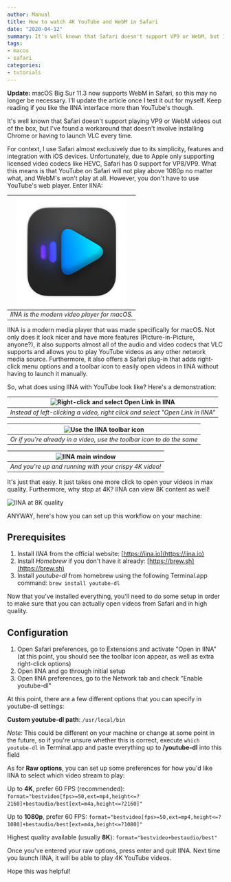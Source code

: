 ```yaml
---
author: Manual
title: How to watch 4K YouTube and WebM in Safari
date: "2020-04-12"
summary: It's well known that Safari doesn't support VP9 or WebM, but I've found a workaround that doesn't involve switching to Chrome. Read on!
tags: 
- macos
- safari
categories:
- tutorials
---
```


**Update:** macOS Big Sur 11.3 now supports WebM in Safari, so this may no longer be necessary. I'll update the article once I test it out for myself. Keep reading if you like the IINA interface more than YouTube's though.

It's well known that Safari doesn't support playing VP9 or WebM videos out of the box, but I've found a workaround that doesn't involve installing Chrome or having to launch VLC every time.

For context, I use Safari almost exclusively due to its simplicity, features and integration with iOS devices. Unfortunately, due to Apple only supporting licensed video codecs like HEVC, Safari has 0 support for VP8/VP9. What this means is that YouTube on Safari will not play above 1080p no matter what, and WebM's won't play at all. However, you don't have to use YouTube's web player. Enter IINA:

| ![IINA Logo](https://raw.githubusercontent.com/iina/iina/develop/iina/Assets.xcassets/AppIcon.appiconset/iina-icon-256.png) |
|:--:|
| *IINA is the modern video player for macOS.* |

IINA is a modern media player that was made specifically for macOS. Not only does it look nicer and have more features (Picture-in-Picture, anyone?), it also supports almost all of the audio and video codecs that VLC supports and allows you to play YouTube videos as any other network media source. Furthermore, it also offers a Safari plug-in that adds right-click menu options and a toolbar icon to easily open videos in IINA without having to launch it manually.

So, what does using IINA with YouTube look like? Here's a demonstration:

| ![Right-click and select Open Link in IINA](/post_files/4k-in-safari-without-pain/1.png) |
|:--:|
| *Instead of left-clicking a video, right click and select "Open Link in IINA"* |

| ![Use the IINA toolbar icon](/post_files/4k-in-safari-without-pain/2.png) |
|:--:|
| *Or if you're already in a video, use the toolbar icon to do the same* |

| ![IINA main window](/post_files/4k-in-safari-without-pain/3.png) |
|:--:|
| *And you're up and running with your crispy 4K video!* |

It's just that easy. It just takes one more click to open your videos in max quality. Furthermore, why stop at 4K? IINA can view 8K content as well!

![IINA at 8K quality](/post_files/4k-in-safari-without-pain/4.png)

ANYWAY, here's how you can set up this workflow on your machine:

## Prerequisites

1. Install *IINA* from the official website: [https://iina.io](https://iina.io)
2. Install *Homebrew* if you don't have it already: [https://brew.sh](https://brew.sh)
3. Install *youtube-dl* from homebrew using the following Terminal.app command: `brew install youtube-dl`

Now that you've installed everything, you'll need to do some setup in order to make sure that you can actually open videos from Safari and in high quality.

## Configuration

1. Open Safari preferences, go to Extensions and activate "Open in IINA" (at this point, you should see the toolbar icon appear, as well as extra right-click options)
2. Open IINA and go through initial setup
3. Open IINA preferences, go to the Network tab and check "Enable youtube-dl"

At this point, there are a few different options that you can specify in youtube-dl settings:

**Custom youtube-dl path**: `/usr/local/bin`

*Note:* This could be different on your machine or change at some point in the future, so if you're unsure whether this is correct, execute `which youtube-dl` in Terminal.app and paste everything up to **/youtube-dl** into this field

As for **Raw options**, you can set up some preferences for how you'd like IINA to select which video stream to play:

Up to **4K**, prefer 60 FPS (recommended): `format="bestvideo[fps>=50,ext=mp4,height<=?2160]+bestaudio/best[ext=m4a,height<=?2160]"`

Up to **1080p**, prefer 60 FPS: `format="bestvideo[fps>=50,ext=mp4,height<=?1080]+bestaudio/best[ext=m4a,height<=?1080]"`

Highest quality available (usually **8K**): `format="bestvideo+bestaudio/best"`

Once you've entered your raw options, press enter and quit IINA. Next time you launch IINA, it will be able to play 4K YouTube videos.

Hope this was helpful!

